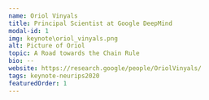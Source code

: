 ```yaml
---
name: Oriol Vinyals
title: Principal Scientist at Google DeepMind
modal-id: 1
img: keynote\oriol_vinyals.png
alt: Picture of Oriol
topic: A Road towards the Chain Rule
bio: --
website: https://research.google/people/OriolVinyals/
tags: keynote-neurips2020
featuredOrder: 1
---
```

